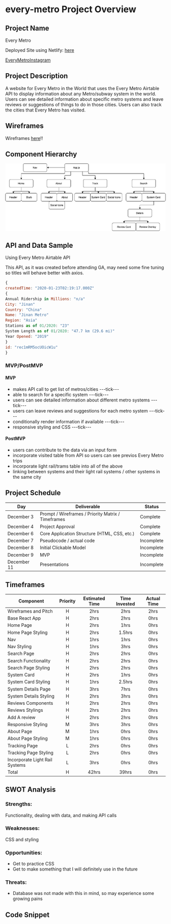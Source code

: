 # every-metro Project Overview

## Project Name

Every Metro

Deployed Site using Netlify: [here](https://every-metro.netlify.app)

[EveryMetroInstagram](https://www.instagram.com/everymetrointheworld/)

## Project Description

A website for Every Metro in the World that uses the Every Metro Airtable API to display information about any Metro/subway system in the world. Users can see detailed information about specific metro systems and leave reviews or suggestions of things to do in those cities. Users can also track the cities that Every Metro has visited.

## Wireframes

Wireframes [here](https://www.figma.com/file/FoklhFDGZCxu9jVOKerQdj/Every-Metro-Wireframes)!!

## Component Hierarchy

![componentHierarchy](./assets/EveryMetro.png "component hierarchy")

## API and Data Sample

Using Every Metro Airtable API

This API, as it was created before attending GA, may need some fine tuning so titles will behave better with axios.

```javascript
{
createdTime: "2020-01-23T02:19:17.000Z"
{
Annual Ridership in Millions: "n/a"
City: "Jinan"
Country: "China"
Name: "Jinan Metro"
Region: "Asia"
Stations as of 01/2020: "23"
System Length as of 01/2020: "47.7 km (29.6 mi)"
Year Opened: "2019"
}
id: "rec1mRM5ocUOicW1u"
}

```

### MVP/PostMVP

#### MVP

- makes API call to get list of metros/cities ---tick---
- able to search for a specific system ---tick---
- users can see detailed information about different metro systems ---tick---
- users can leave reviews and suggestions for each metro system ---tick---
- conditionally render information if available ---tick---
- responsive styling and CSS ---tick---

#### PostMVP

- users can contribute to the data via an input form
- incorporate visited table from API so users can see previos Every Metro trips
- incorporate light rail/trams table into all of the above
- linking between systems and their light rail systems / other systems in the same city

## Project Schedule

| Day         | Deliverable                                        | Status     |
| ----------- | -------------------------------------------------- | ---------- |
| December 3  | Prompt / Wireframes / Priority Matrix / Timeframes | Complete   |
| December 4  | Project Approval                                   | Complete   |
| December 6  | Core Application Structure (HTML, CSS, etc.)       | Complete   |
| December 7  | Pseudocode / actual code                           | Incomplete |
| December 8  | Initial Clickable Model                            | Incomplete |
| December 9  | MVP                                                | Incomplete |
| December 11 | Presentations                                      | Incomplete |

## Timeframes

| Component                      | Priority | Estimated Time | Time Invested | Actual Time |
| ------------------------------ | :------: | :------------: | :-----------: | :---------: |
| Wireframes and Pitch           |    H     |      2hrs      |     2hrs      |    2hrs     |
| Base React App                 |    H     |      2hrs      |     2hrs      |    0hrs     |
| Home Page                      |    H     |      2hrs      |     1hrs      |    0hrs     |
| Home Page Styling              |    H     |      2hrs      |    1.5hrs     |    0hrs     |
| Nav                            |    H     |      1hrs      |     1hrs      |    0hrs     |
| Nav Styling                    |    H     |      1hrs      |     3hrs      |    0hrs     |
| Search Page                    |    H     |      2hrs      |     2hrs      |    0hrs     |
| Search Functionality           |    H     |      2hrs      |     2hrs      |    0hrs     |
| Search Page Styling            |    H     |      2hrs      |     2hrs      |    0hrs     |
| System Card                    |    H     |      2hrs      |     1hrs      |    0hrs     |
| System Card Styling            |    H     |      1hrs      |    2.5hrs     |    0hrs     |
| System Details Page            |    H     |      3hrs      |     7hrs      |    0hrs     |
| System Details Styling         |    H     |      2hrs      |     3hrs      |    0hrs     |
| Reviews Components             |    H     |      2hrs      |     2hrs      |    0hrs     |
| Reviews Stylings               |    H     |      2hrs      |     2hrs      |    0hrs     |
| Add A review                   |    H     |      2hrs      |     2hrs      |    0hrs     |
| Responsive Styling             |    M     |      3hrs      |     3hrs      |    0hrs     |
| About Page                     |    M     |      1hrs      |     0hrs      |    0hrs     |
| About Page Styling             |    M     |      1hrs      |     0hrs      |    0hrs     |
| Tracking Page                  |    L     |      2hrs      |     0hrs      |    0hrs     |
| Tracking Page Styling          |    L     |      2hrs      |     0hrs      |    0hrs     |
| Incorporate Light Rail Systems |    L     |      3hrs      |     0hrs      |    0hrs     |
| Total                          |    H     |     42hrs      |     39hrs     |    0hrs     |

## SWOT Analysis

### Strengths:

Functionality, dealing with data, and making API calls

### Weaknesses:

CSS and styling

### Opportunities:

- Get to practice CSS
- Get to make something that I will definitely use in the future

### Threats:

- Database was not made with this in mind, so may experience some growing pains

## Code Snippet
